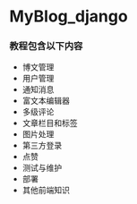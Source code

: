 # MyBlog_django

### 教程包含以下内容


- 博文管理
- 用户管理
- 通知消息
- 富文本编辑器
- 多级评论
- 文章栏目和标签
- 图片处理
- 第三方登录
- 点赞
- 测试与维护
- 部署
- 其他前端知识
